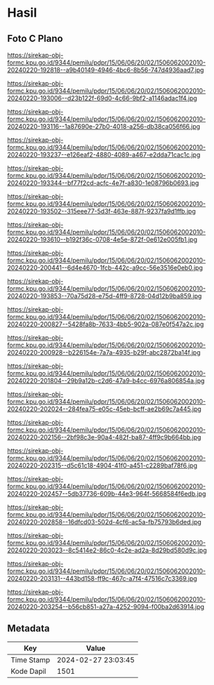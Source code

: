# Hasil

## Foto C Plano

https://sirekap-obj-formc.kpu.go.id/9344/pemilu/pdpr/15/06/06/20/02/1506062002010-20240220-192818--a9b40149-4946-4bc6-8b56-747d4936aad7.jpg

https://sirekap-obj-formc.kpu.go.id/9344/pemilu/pdpr/15/06/06/20/02/1506062002010-20240220-193006--d23b122f-69d0-4c66-9bf2-a1146adac1f4.jpg

https://sirekap-obj-formc.kpu.go.id/9344/pemilu/pdpr/15/06/06/20/02/1506062002010-20240220-193116--1a87690e-27b0-4018-a256-db38ca056f66.jpg

https://sirekap-obj-formc.kpu.go.id/9344/pemilu/pdpr/15/06/06/20/02/1506062002010-20240220-193237--e126eaf2-4880-4089-a467-e2dda71cac1c.jpg

https://sirekap-obj-formc.kpu.go.id/9344/pemilu/pdpr/15/06/06/20/02/1506062002010-20240220-193344--bf77f2cd-acfc-4e7f-a830-1e08796b0693.jpg

https://sirekap-obj-formc.kpu.go.id/9344/pemilu/pdpr/15/06/06/20/02/1506062002010-20240220-193502--315eee77-5d3f-463e-887f-9237fa9d1ffb.jpg

https://sirekap-obj-formc.kpu.go.id/9344/pemilu/pdpr/15/06/06/20/02/1506062002010-20240220-193610--b192f36c-0708-4e5e-872f-0e612e005fb1.jpg

https://sirekap-obj-formc.kpu.go.id/9344/pemilu/pdpr/15/06/06/20/02/1506062002010-20240220-200441--6d4e4670-1fcb-442c-a9cc-56e3516e0eb0.jpg

https://sirekap-obj-formc.kpu.go.id/9344/pemilu/pdpr/15/06/06/20/02/1506062002010-20240220-193853--70a75d28-e75d-4ff9-8728-04d12b9ba859.jpg

https://sirekap-obj-formc.kpu.go.id/9344/pemilu/pdpr/15/06/06/20/02/1506062002010-20240220-200827--5428fa8b-7633-4bb5-902a-087e0f547a2c.jpg

https://sirekap-obj-formc.kpu.go.id/9344/pemilu/pdpr/15/06/06/20/02/1506062002010-20240220-200928--b226154e-7a7a-4935-b29f-abc2872ba14f.jpg

https://sirekap-obj-formc.kpu.go.id/9344/pemilu/pdpr/15/06/06/20/02/1506062002010-20240220-201804--29b9a12b-c2d6-47a9-b4cc-6976a806854a.jpg

https://sirekap-obj-formc.kpu.go.id/9344/pemilu/pdpr/15/06/06/20/02/1506062002010-20240220-202024--284fea75-e05c-45eb-bcff-ae2b69c7a445.jpg

https://sirekap-obj-formc.kpu.go.id/9344/pemilu/pdpr/15/06/06/20/02/1506062002010-20240220-202156--2bf98c3e-90a4-482f-ba87-4ff9c9b664bb.jpg

https://sirekap-obj-formc.kpu.go.id/9344/pemilu/pdpr/15/06/06/20/02/1506062002010-20240220-202315--d5c61c18-4904-41f0-a451-c2289baf78f6.jpg

https://sirekap-obj-formc.kpu.go.id/9344/pemilu/pdpr/15/06/06/20/02/1506062002010-20240220-202457--5db37736-609b-44e3-964f-5668584f6edb.jpg

https://sirekap-obj-formc.kpu.go.id/9344/pemilu/pdpr/15/06/06/20/02/1506062002010-20240220-202858--16dfcd03-502d-4cf6-ac5a-fb75793b6ded.jpg

https://sirekap-obj-formc.kpu.go.id/9344/pemilu/pdpr/15/06/06/20/02/1506062002010-20240220-203023--8c5414e2-86c0-4c2e-ad2a-8d29bd580d9c.jpg

https://sirekap-obj-formc.kpu.go.id/9344/pemilu/pdpr/15/06/06/20/02/1506062002010-20240220-203131--443bd158-ff9c-467c-a7f4-47516c7c3369.jpg

https://sirekap-obj-formc.kpu.go.id/9344/pemilu/pdpr/15/06/06/20/02/1506062002010-20240220-203254--b56cb851-a27a-4252-9094-f00ba2d63914.jpg


## Metadata

| Key        | Value               |
| ---------- | ------------------- |
| Time Stamp | 2024-02-27 23:03:45 |
| Kode Dapil | 1501                |



